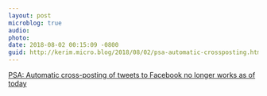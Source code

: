 ```yaml
---
layout: post
microblog: true
audio: 
photo: 
date: 2018-08-02 00:15:09 -0800
guid: http://kerim.micro.blog/2018/08/02/psa-automatic-crossposting.html
---
```

[PSA: Automatic cross-posting of tweets to Facebook no longer works as of today](https://techcrunch.com/2018/08/01/psa-cross-posting-tweets-to-facebook-no-longer-works-as-of-today/)
